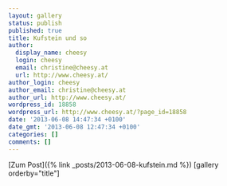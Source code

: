 ```yaml
---
layout: gallery
status: publish
published: true
title: Kufstein und so
author:
  display_name: cheesy
  login: cheesy
  email: christine@cheesy.at
  url: http://www.cheesy.at/
author_login: cheesy
author_email: christine@cheesy.at
author_url: http://www.cheesy.at/
wordpress_id: 18858
wordpress_url: http://www.cheesy.at/?page_id=18858
date: '2013-06-08 14:47:34 +0100'
date_gmt: '2013-06-08 12:47:34 +0100'
categories: []
comments: []
---
```


[Zum Post]({% link _posts/2013-06-08-kufstein.md %})
[gallery orderby="title"]

